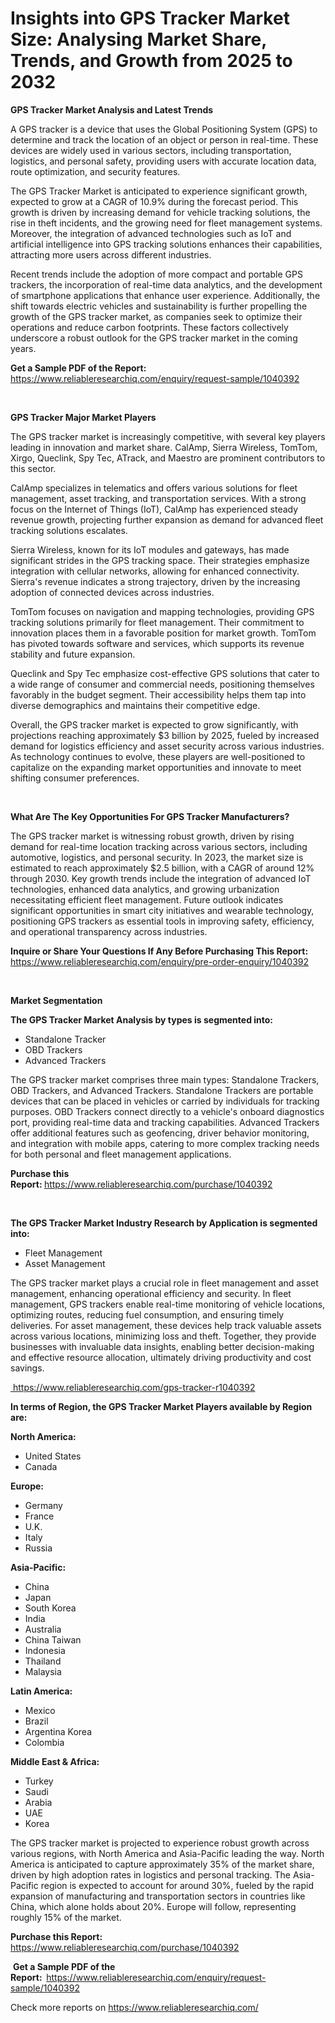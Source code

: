 <p><h1>Insights into GPS Tracker Market Size: Analysing Market Share, Trends, and Growth from 2025 to 2032</h1></p><p><strong>GPS Tracker Market Analysis and Latest Trends</strong></p>
<p><p>A GPS tracker is a device that uses the Global Positioning System (GPS) to determine and track the location of an object or person in real-time. These devices are widely used in various sectors, including transportation, logistics, and personal safety, providing users with accurate location data, route optimization, and security features.</p><p>The GPS Tracker Market is anticipated to experience significant growth, expected to grow at a CAGR of 10.9% during the forecast period. This growth is driven by increasing demand for vehicle tracking solutions, the rise in theft incidents, and the growing need for fleet management systems. Moreover, the integration of advanced technologies such as IoT and artificial intelligence into GPS tracking solutions enhances their capabilities, attracting more users across different industries.</p><p>Recent trends include the adoption of more compact and portable GPS trackers, the incorporation of real-time data analytics, and the development of smartphone applications that enhance user experience. Additionally, the shift towards electric vehicles and sustainability is further propelling the growth of the GPS tracker market, as companies seek to optimize their operations and reduce carbon footprints. These factors collectively underscore a robust outlook for the GPS tracker market in the coming years.</p></p>
<p><strong>Get a Sample PDF of the Report:&nbsp;</strong> <a href="https://www.reliableresearchiq.com/enquiry/request-sample/1040392?utm_campaign=2196&utm_medium=2&utm_source=Github&utm_content=ia&utm_term=10022025&utm_id=gps-tracker">https://www.reliableresearchiq.com/enquiry/request-sample/1040392</a></p>
<p>&nbsp;</p>
<p><strong>GPS Tracker Major Market Players</strong></p>
<p><p>The GPS tracker market is increasingly competitive, with several key players leading in innovation and market share. CalAmp, Sierra Wireless, TomTom, Xirgo, Queclink, Spy Tec, ATrack, and Maestro are prominent contributors to this sector. </p><p>CalAmp specializes in telematics and offers various solutions for fleet management, asset tracking, and transportation services. With a strong focus on the Internet of Things (IoT), CalAmp has experienced steady revenue growth, projecting further expansion as demand for advanced fleet tracking solutions escalates. </p><p>Sierra Wireless, known for its IoT modules and gateways, has made significant strides in the GPS tracking space. Their strategies emphasize integration with cellular networks, allowing for enhanced connectivity. Sierra's revenue indicates a strong trajectory, driven by the increasing adoption of connected devices across industries.</p><p>TomTom focuses on navigation and mapping technologies, providing GPS tracking solutions primarily for fleet management. Their commitment to innovation places them in a favorable position for market growth. TomTom has pivoted towards software and services, which supports its revenue stability and future expansion.</p><p>Queclink and Spy Tec emphasize cost-effective GPS solutions that cater to a wide range of consumer and commercial needs, positioning themselves favorably in the budget segment. Their accessibility helps them tap into diverse demographics and maintains their competitive edge.</p><p>Overall, the GPS tracker market is expected to grow significantly, with projections reaching approximately $3 billion by 2025, fueled by increased demand for logistics efficiency and asset security across various industries. As technology continues to evolve, these players are well-positioned to capitalize on the expanding market opportunities and innovate to meet shifting consumer preferences.</p></p>
<p>&nbsp;</p>
<p><strong>What Are The Key Opportunities For GPS Tracker Manufacturers?</strong></p>
<p><p>The GPS tracker market is witnessing robust growth, driven by rising demand for real-time location tracking across various sectors, including automotive, logistics, and personal security. In 2023, the market size is estimated to reach approximately $2.5 billion, with a CAGR of around 12% through 2030. Key growth trends include the integration of advanced IoT technologies, enhanced data analytics, and growing urbanization necessitating efficient fleet management. Future outlook indicates significant opportunities in smart city initiatives and wearable technology, positioning GPS trackers as essential tools in improving safety, efficiency, and operational transparency across industries.</p></p>
<p><strong>Inquire or Share Your Questions If Any Before Purchasing This Report:</strong> <a href="https://www.reliableresearchiq.com/enquiry/pre-order-enquiry/1040392?utm_campaign=2196&utm_medium=2&utm_source=Github&utm_content=ia&utm_term=10022025&utm_id=gps-tracker">https://www.reliableresearchiq.com/enquiry/pre-order-enquiry/1040392</a></p>
<p>&nbsp;</p>
<p><strong>Market Segmentation</strong></p>
<p><strong>The GPS Tracker Market Analysis by types is segmented into:</strong></p>
<p><ul><li>Standalone Tracker</li><li>OBD Trackers</li><li>Advanced Trackers</li></ul></p>
<p><p>The GPS tracker market comprises three main types: Standalone Trackers, OBD Trackers, and Advanced Trackers. Standalone Trackers are portable devices that can be placed in vehicles or carried by individuals for tracking purposes. OBD Trackers connect directly to a vehicle's onboard diagnostics port, providing real-time data and tracking capabilities. Advanced Trackers offer additional features such as geofencing, driver behavior monitoring, and integration with mobile apps, catering to more complex tracking needs for both personal and fleet management applications.</p></p>
<p><strong>Purchase this Report:&nbsp;</strong><a href="https://www.reliableresearchiq.com/purchase/1040392?utm_campaign=2196&utm_medium=2&utm_source=Github&utm_content=ia&utm_term=10022025&utm_id=gps-tracker">https://www.reliableresearchiq.com/purchase/1040392</a></p>
<p>&nbsp;</p>
<p><strong>The GPS Tracker Market Industry Research by Application is segmented into:</strong></p>
<p><ul><li>Fleet Management</li><li>Asset Management</li></ul></p>
<p><p>The GPS tracker market plays a crucial role in fleet management and asset management, enhancing operational efficiency and security. In fleet management, GPS trackers enable real-time monitoring of vehicle locations, optimizing routes, reducing fuel consumption, and ensuring timely deliveries. For asset management, these devices help track valuable assets across various locations, minimizing loss and theft. Together, they provide businesses with invaluable data insights, enabling better decision-making and effective resource allocation, ultimately driving productivity and cost savings.</p></p>
<p><a href="https://www.reliableresearchiq.com/gps-tracker-r1040392?utm_campaign=2196&utm_medium=2&utm_source=Github&utm_content=ia&utm_term=10022025&utm_id=gps-tracker">&nbsp;https://www.reliableresearchiq.com/gps-tracker-r1040392</a></p>
<p><strong>In terms of Region, the GPS Tracker Market Players available by Region are:</strong></p>
<p>
    <p> <strong> North America: </strong>
        <ul>
            <li>United States</li>
            <li>Canada</li>
        </ul>
        </p> 
    <p> <strong> Europe: </strong>
        <ul>
            <li>Germany</li>
            <li>France</li>
            <li>U.K.</li>
            <li>Italy</li>
            <li>Russia</li>
        </ul>
        </p> 
    <p> <strong> Asia-Pacific: </strong>
        <ul>
            <li>China</li>
            <li>Japan</li>
            <li>South Korea</li>
            <li>India</li>
            <li>Australia</li>
            <li>China Taiwan</li>
            <li>Indonesia</li>
            <li>Thailand</li>
            <li>Malaysia</li>
        </ul>
        </p> 
    <p> <strong> Latin America: </strong>
        <ul>
            <li>Mexico</li>
            <li>Brazil</li>
            <li>Argentina Korea</li>
            <li>Colombia</li>
        </ul>
        </p> 
    <p> <strong> Middle East & Africa: </strong>
        <ul>
            <li>Turkey</li>
            <li>Saudi</li>
            <li>Arabia</li>
            <li>UAE</li>
            <li>Korea</li>
        </ul>
    </p>
    </p>
<p><p>The GPS tracker market is projected to experience robust growth across various regions, with North America and Asia-Pacific leading the way. North America is anticipated to capture approximately 35% of the market share, driven by high adoption rates in logistics and personal tracking. The Asia-Pacific region is expected to account for around 30%, fueled by the rapid expansion of manufacturing and transportation sectors in countries like China, which alone holds about 20%. Europe will follow, representing roughly 15% of the market.</p></p>
<p><strong>Purchase this Report: </strong><a href="https://www.reliableresearchiq.com/purchase/1040392?utm_campaign=2196&utm_medium=2&utm_source=Github&utm_content=ia&utm_term=10022025&utm_id=gps-tracker">https://www.reliableresearchiq.com/purchase/1040392</a></p>
<p>&nbsp;<strong>Get a Sample PDF of the Report:&nbsp;&nbsp;</strong><a href="https://www.reliableresearchiq.com/enquiry/request-sample/1040392?utm_campaign=2196&utm_medium=2&utm_source=Github&utm_content=ia&utm_term=10022025&utm_id=gps-tracker">https://www.reliableresearchiq.com/enquiry/request-sample/1040392</a></p>
<p><strong></strong></p>
<p>Check more reports on <a href="https://www.reliableresearchiq.com/?utm_campaign=2196&utm_medium=2&utm_source=Github&utm_content=ia&utm_term=10022025&utm_id=gps-tracker">https://www.reliableresearchiq.com/</a></p>